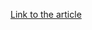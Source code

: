 [Link to the article](https://www.bleepingcomputer.com/news/microsoft/microsoft-wants-30-if-you-want-to-delay-windows-11-switch/)
